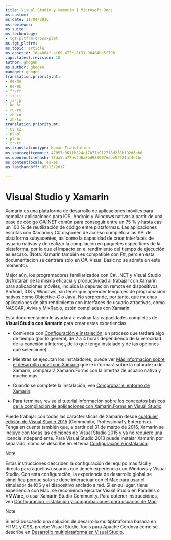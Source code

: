 ```yaml
---
title: Visual Studio y Xamarin | Microsoft Docs
ms.custom: 
ms.date: 11/04/2016
ms.reviewer: 
ms.suite: 
ms.technology:
- tgt-pltfrm-cross-plat
ms.tgt_pltfrm: 
ms.topic: article
ms.assetid: 1da4064f-af69-472c-8f31-98484be5f790
caps.latest.revision: 10
author: ghogen
ms.author: ghogen
manager: ghogen
translation.priority.ht:
- de-de
- es-es
- fr-fr
- it-it
- ja-jp
- ko-kr
- ru-ru
- zh-cn
- zh-tw
translation.priority.mt:
- cs-cz
- pl-pl
- pt-br
- tr-tr
ms.translationtype: Human Translation
ms.sourcegitcommit: 47057e9611b824c17077b9127f8d2f8b192d6eb8
ms.openlocfilehash: 78da5ca77ee2d6a8bd933907edbe5f921af4e2bc
ms.contentlocale: es-es
ms.lasthandoff: 05/13/2017

---
```

# <a name="visual-studio-and-xamarin"></a>Visual Studio y Xamarin
Xamarin es una plataforma de desarrollo de aplicaciones móviles para compilar aplicaciones para iOS, Android y Windows nativas a partir de una base de código C#/.NET común para conseguir entre un 75 % y hasta casi un 100 % de reutilización de código entre plataformas. Las aplicaciones escritas con Xamarin y C# disponen de acceso completo a las API de plataforma subyacentes, así como la capacidad de crear interfaces de usuario nativas y de realizar la compilación en paquetes específicos de la plataforma, por lo que el impacto en el rendimiento del tiempo de ejecución es escaso. (Nota: Xamarin también es compatible con F#, pero en esta documentación se centrará solo en C#. Visual Basic no se admite en este momento).  
  
 Mejor aún, los programadores familiarizados con C#, .NET y Visual Studio disfrutarán de la misma eficacia y productividad al trabajar con Xamarin para aplicaciones móviles, incluida la depuración remota en dispositivos Android, iOS y Windows, sin tener que aprender lenguajes de programación nativos como Objective-C o Java. No sorprende, por tanto, que muchas aplicaciones de alto rendimiento con interfaces de usuario atractivas, como NASCAR, Aviva y MixRadio, estén compiladas con Xamarin.  
  
 Esta documentación le ayudará a evaluar las capacidades completas de **Visual Studio con Xamarin** para crear estas experiencias.  
  
-   Comience con [Configuración e instalación](../cross-platform/setup-and-install.md), un proceso que tardará algo de tiempo (por lo general, de 2 a 4 horas dependiendo de la velocidad de la conexión a Internet, de lo que tenga instalado y de las opciones que seleccione).  
  
-   Mientras se ejecutan los instaladores, puede ver [Más información sobre el desarrollo móvil con Xamarin](../cross-platform/learn-about-mobile-development-with-xamarin.md) que le informará sobre la naturaleza de Xamarin, comparará Xamarin.Forms con la interfaz de usuario nativa y mucho más.  
  
-   Cuando se complete la instalación, vea [Comprobar el entorno de Xamarin](../cross-platform/verify-your-xamarin-environment.md).  
  
-   Para terminar, revise el tutorial [Información sobre los conceptos básicos de la compilación de aplicaciones con Xamarin.Forms en Visual Studio](../cross-platform/learn-app-building-basics-with-xamarin-forms-in-visual-studio.md).  
  
 Puede trabajar con todas las características de Xamarin desde [cualquier edición de Visual Studio 2015](https://www.visualstudio.com/vs-2015-product-editions) (Community, Professional y Enterprise). Tenga en cuenta también que, a partir del 31 de marzo de 2016, Xamarin se incluye con todas las ediciones de Visual Studio 2015 y ya no requiere una licencia independiente. Para Visual Studio 2013 puede instalar Xamarin por separado, como se describe en el tema [Configuración e instalación](../cross-platform/setup-and-install.md).  
  
> [!NOTE]
>  Estas instrucciones describen la configuración del equipo más fácil y directa para aquellos usuarios que tienen experiencia con Windows y Visual Studio. Con esta configuración, la experiencia de desarrollo global se simplifica porque solo se debe interactuar con el Mac para usar el simulador de iOS y el dispositivo anclado a red. Si en su lugar, tiene experiencia con Mac, se recomienda ejecutar Visual Studio en Parallels o VMWare, o usar Xamarin Studio Community. Para obtener instrucciones, vea [Configuración, instalación y comprobaciones para usuarios de Mac](../cross-platform/setup-install-and-verifications-for-mac-users.md).  
  
> [!NOTE]
>  Si está buscando una solución de desarrollo multiplataforma basada en HTML y CSS, pruebe Visual Studio Tools para Apache Cordova como se describe en [Desarrollo multiplataforma en Visual Studio](../cross-platform/cross-platform-mobile-development-in-visual-studio.md#HTML).
